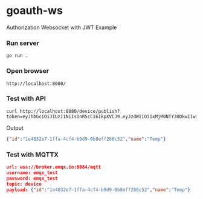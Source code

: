 # goauth-ws

Authorization Websocket with JWT Example

### Run server

```shell
go run .
```

### Open browser

```shell
http://localhost:8080/
```

### Test with API

```
curl http://localhost:8080/device/publish?token=eyJhbGciOiJIUzI1NiIsInR5cCI6IkpXVCJ9.eyJzdWIiOiIxMjM0NTY3ODkwIiwibmFtZSI6IkpvaG4gRG9lIiwiaWF0IjoxNTE2MjM5MDIyfQ.SflKxwRJSMeKKF2QT4fwpMeJf36POk6yJV_adQssw5c
```

Output

```json
{"id":"1e4832e7-1ffa-4cf4-b9d9-0b8eff286c52","name":"Temp"}
```

### Test with MQTTX

```json
url: wss://broker.emqx.io:8084/mqtt
username: emqx_test
password: emqx_test
topic: device
payload: {"id":"1e4832e7-1ffa-4cf4-b9d9-0b8eff286c52","name":"Temp"}
```